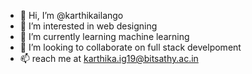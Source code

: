 - 👋 Hi, I’m @karthikailango
- 👀 I’m interested in web designing
- 🌱 I’m currently learning machine learning
- 💞️ I’m looking to collaborate on full stack develpoment
- 📫 reach me at karthika.ig19@bitsathy.ac.in

<!---
karthikailango/karthikailango is a ✨ special ✨ repository because its `README.md` (this file) appears on your GitHub profile.
You can click the Preview link to take a look at your changes.
--->
